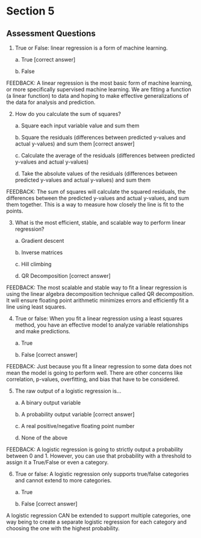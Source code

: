 # Section 5
## Assessment Questions

1. True or False: linear regression is a form of machine learning.

   a. True [correct answer]

   b. False

FEEDBACK: A linear regression is the most basic form of machine learning, or more specifically supervised machine learning. We are fitting a function (a linear function) to data and hoping to make effective generalizations of the data for analysis and prediction. 

2. How do you calculate the sum of squares?

   a. Square each input variable value and sum them

   b. Square the residuals (differences between predicted y-values and actual y-values) and sum them [correct answer]

   c. Calculate the average of the residuals (differences between predicted y-values and actual y-values)

   d. Take the absolute values of the residuals (differences between predicted y-values and actual y-values) and sum them

FEEDBACK: The sum of squares will calculate the squared residuals, the differences between the predicted y-values and actual y-values, and sum them together. This is a way to measure how closely the line is fit to the points. 

3. What is the most efficient, stable, and scalable way to perform linear regression?

   a. Gradient descent

   b. Inverse matrices

   c. Hill climbing

   d. QR Decomposition [correct answer]

FEEDBACK: The most scalable and stable way to fit a linear regression is using the linear algebra decomposition technique called QR decomposition. It will ensure floating point arithmetic minimizes errors and efficiently fit a line using least squares. 

4. True or false: When you fit a linear regression using a least squares method, you have an effective model to analyze variable relationships and make predictions.

   a. True

   b. False [correct answer]

FEEDBACK: Just because you fit a linear regression to some data does not mean the model is going to perform well. There are other concerns like correlation, p-values, overfitting, and bias that have to be considered. 

5. The raw output of a logistic regression is...

   a. A binary output variable

   b. A probability output variable [correct answer]

   c. A real positive/negative floating point number

   d. None of the above

FEEDBACK: A logistic regression is going to strictly output a probability between 0 and 1. However, you can use that probability with a threshold to assign it a True/False or even a category. 

6. True or false: A logistic regression only supports true/false categories and cannot extend to more categories.

   a. True

   b. False [correct answer]

A logistic regression CAN be extended to support multiple categories, one way being to create a separate logistic regression for each category and choosing the one with the highest probability. 
